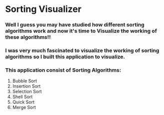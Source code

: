 # Sorting Visualizer

### Well I guess you may have studied how different sorting algorithms work and now it's time to Visualize the working of these algorithms!!

### I was very much fascinated to visualize the working of sorting algorithms so I built this application to visualize.
### This application consist of Sorting Algorithms:
1. Bubble Sort
2. Insertion Sort    
3. Selection Sort
4. Shell Sort
5. Quick Sort
6. Merge Sort
